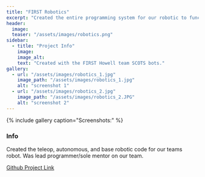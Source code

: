 ```yaml
---
title: "FIRST Robotics"
excerpt: "Created the entire programming system for our robotic to function autonomously and controller-controlled."
header:
  image:
  teaser: "/assets/images/robotics.png"
sidebar:
  - title: "Project Info"
    image:
    image_alt:
    text: "Created with the FIRST Howell team SCOTS bots."
gallery:
  - url: "/assets/images/robotics_1.jpg"
    image_path: "/assets/images/robotics_1.jpg"
    alt: "screenshot 1"
  - url: "/assets/images/robotics_2.jpg"
    image_path: "/assets/images/robotics_2.JPG"
    alt: "screenshot 2"
---
```


{% include gallery caption="Screenshots:" %}

### Info

Created the teleop, autonomous, and base robotic code for our teams robot. Was lead programmer/sole mentor on our team.

[Github Project Link](https://github.com/SCOTS-Bots)